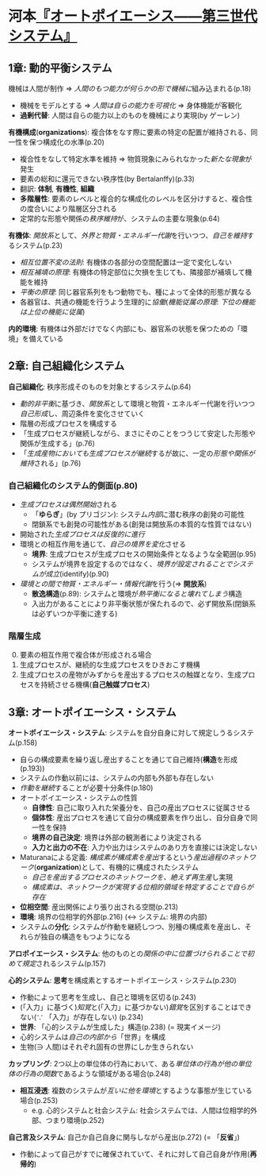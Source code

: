 # 河本[『オートポイエーシス――第三世代システム』](urn:isbn:4791753879)

## 1章: 動的平衡システム

機械は人間が制作 ⇒ *人間のもつ能力が何らかの形で機械に*組み込まれる(p.18)

- 機械をモデルとする ⇒ *人間は自らの能力を可視化* ⇒ 身体機能が客観化
- **過剰代替**: 人間は自らの能力以上のものを機械により実現(by ゲーレン)

**有機構成**(**organizations**): 複合体をなす際に要素の特定の配置が維持される、同一性を保つ構成化の水準(p.20)

- 複合性をなして特定水準を維持 ⇒ 物質現象にみられなかった*新たな現象*が発生
- 要素の総和に還元できない秩序性(by Bertalanffy)(p.33)
- 翻訳: **体制**, **有機性**, **組織**
- **多階層性**: 要素のレベルと複合的な構成化のレベルを区分けすると、複合性の度合いにより階層区分される
- 定常的な形態や関係の*秩序維持*が、システムの主要な現象(p.64)

**有機体**: *開放系*として、*外界と物質・エネルギー代謝*を行いつつ、*自己を維持*するシステム(p.23)

- *相互位置不変の法則*: 有機体の各部分の空間配置は一定で変化しない
- *相互補填の原理*: 有機体の特定部位に欠損を生じても、隣接部が補填して機能を維持
- *平衡の原理*: 同じ器官系列をもつ動物でも、種によって全体的形態が異なる
- 各器官は、共通の機能を行うよう生理的に*協働*(*機能従属の原理*: *下位の機能は上位の機能に従属*)

**内的環境**: 有機体は外部だけでなく内部にも、器官系の状態を保つための「環境」を備えている

## 2章: 自己組織化システム

**自己組織化**: 秩序形成そのものを対象とするシステム(p.64)

- *動的非平衡*に基づき、*開放系*として環境と物質・エネルギー代謝を行いつつ*自己形成*し、周辺条件を変化させていく
- 階層の形成プロセスを構成する
- 「生成プロセスが継続しながら、まさにそのことをつうじて安定した形態や関係が生成する」(p.76)
- 「*生成産物においても生成プロセスが継続*するが故に、一定の*形態や関係が維持*される」(p.76)

### 自己組織化のシステム的側面(p.80)

- *生成プロセスは偶然開始*される
	- 「**ゆらぎ**」(by プリゴジン): システム*内部*に潜む秩序の創発の可能性
	- 閉鎖系でも創発の可能性がある(創発は開放系の本質的な性質ではない)
- 開始された*生成プロセスは反復的に進行*
- 環境との相互作用を通じて、*自己の境界を変化*させる
	- **境界**: 生成プロセスが生成プロセスの開始条件となるような全範囲(p.95)
	- システムが境界を設定するのではなく、*境界が設定されることでシステムが成立*(identify)(p.90)
- *環境との間で物質・エネルギー・情報代謝*を行う(⇒ **開放系**)
	- **散逸構造**(p.89): システムと環境が*熱平衡になると壊れてしまう*構造
	- 入出力があることにより非平衡状態が保たれるので、必ず開放系(閉鎖系は必ずいつか平衡に達する)

### 階層生成

0. 要素の相互作用で複合体が形成される場合
0. 生成プロセスが、継続的な生成プロセスをひきおこす機構
0. 生成プロセスの産物がみずからを産出するプロセスの触媒となり、生成プロセスを持続させる機構(**自己触媒プロセス**)

## 3章: オートポイエーシス・システム

**オートポイエーシス・システム**: システムを自分自身に対して規定しうるシステム(p.158)

- 自らの構成要素を繰り返し産出することを通じて自己維持(**構造**を形成(p.193))
- システムの作動以前には、システムの内部も外部も存在しない
- *作動を継続*することが必要十分条件(p.180)
- オートポイエーシス・システムの性質
	- **自律性**: 自己に取り入れた栄養分を、自己の産出プロセスに従属させる
	- **個体性**: 産出プロセスを通じて自分の構成要素を作り出し、自分自身で同一性を保持
	- **境界の自己決定**: 境界は外部の観測者により決定される
	- **入力と出力の不在**: 入力や出力はシステムのあり方を直接には決定しない
- Maturanaによる定義: *構成素が構成素を産出*するという*産出過程のネットワーク*(**organization**)として、有機的に構成されたシステム
	- *自己を産出するプロセスのネットワークを、絶えず再生産*し実現
	- *構成素は、ネットワークが実現する位相的領域を特定することで自らが存在*
- **位相空間**: 産出関係により張り出される空間(p.213)
- **環境**: 境界の位相学的外部(p.216) (↔ システム: 境界の内部)
- システムの**分化**: システムが作動を継続しつつ、別種の構成素を産出し、それらが独自の構造をもつようになる

**アロポイエーシス・システム**: 他のものとの*関係の中に位置づけられることで初めて規定*されるシステム(p.157)

**心的システム**: **思考**を構成素とするオートポイエーシス・システム(p.230)

- 作動によって思考を生成し、自己と環境を区切る(p.243)
- (「入力」に基づく)*知覚*と(「入力」に基づかない)*錯覚*を区別することはできない(∵ 「入力」が存在しない) (p.234)
- **世界**: 「心的システムが生成した」構造(p.238) (= 現実イメージ)
- 心的システムは*自己の内部から*「世界」を構成
- 生物(∋ 人間)はそれぞれ固有の世界にしか生きられない

**カップリング**: 2つ以上の単位体の行為において、ある*単位体の行為が他の単位体の行為の関数*であるような領域がある場合(p.248)

- **相互浸透**: 複数のシステムが*互いに他を環境*とするような事態が生じている場合(p.253)
	- e.g. 心的システムと社会システム: 社会システムでは、人間は位相学的外部、つまり環境(p.252)

**自己言及システム**: 自己か自己自身に関与しながら産出(p.272) (= 「**反省**」)

- 作動によって自己がすでに確保されていて、それに対して自己自身が作用(**再帰的**)
